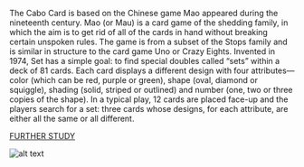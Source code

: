 
The Cabo Card is based on the Chinese game Mao appeared during the nineteenth century.
Mao (or Mau) is a card game of the shedding family, in which the aim is to get rid of all of the cards in hand without breaking certain unspoken rules. The game is from a subset of the Stops family and is similar in structure to the card game Uno or Crazy Eights.
Invented in 1974, Set has a simple goal: to find special doubles called “sets” within a deck of 81 cards. Each card displays a different design with four attributes—color (which can be red, purple or green), shape (oval, diamond or squiggle), shading (solid, striped or outlined) and number (one, two or three copies of the shape).
In a typical play, 12 cards are placed face-up and the players search for a set: three cards whose designs, for each attribute, are either all the same or all different.


[FURTHER STUDY](https://docs.google.com/document/d/19gY5NmwvQqfZmJ5ssY5l50QmcEl40KyuM_ZqwJi1Bks/edit?usp=sharing "Google's Docs")


![alt text](https://lh3.googleusercontent.com/j7mE-7swXtAgRV9lWIsAF6U4XxRmUIOgoTAKjqICxSCDr__Q42wqBKJro28tlyhE9v3IJwunVWTj52tSszcBd69RdGz8pjC9ER38ORHB=s799)
